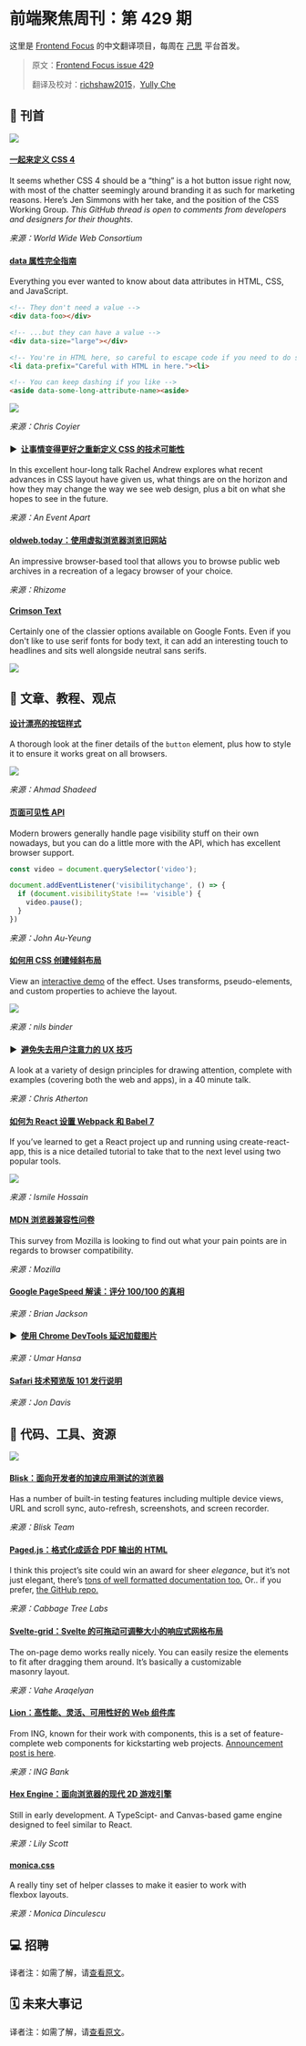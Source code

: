 # 前端聚焦周刊：第 429 期

这里是 [Frontend Focus](https://frontendfoc.us/latest) 的中文翻译项目，每周在 [己思](https://ohmyrss.com/?fef) 平台首发。

> 原文：[Frontend Focus issue 429](https://frontendfoc.us/issues/429)
> 
> 翻译及校对：[richshaw2015](https://github.com/richshaw2015)，[Yully Che](https://github.com/chechebecomestrong)

## 🚀 刊首

[![](https://res.cloudinary.com/cpress/image/upload/w_1280,e_sharpen:60/v1582644484/jby6jozvfrjzppuxhgyz.jpg)](https://frontendfoc.us/link/84409/rss)

#### [一起来定义 CSS 4](https://frontendfoc.us/link/84409/rss "github.com")

It seems whether CSS 4 should be a “thing” is a hot button issue right now, with most of the chatter seemingly around branding it as such for marketing reasons. Here’s Jen Simmons with her take, and the position of the CSS Working Group. _This GitHub thread is open to comments from developers and designers for their thoughts_.

*来源：World Wide Web Consortium*

#### [data 属性完全指南](https://frontendfoc.us/link/84410/rss "css-tricks.com")

Everything you ever wanted to know about data attributes in HTML, CSS, and JavaScript.

```html
<!-- They don't need a value -->
<div data-foo></div>

<!-- ...but they can have a value -->
<div data-size="large"></div>

<!-- You're in HTML here, so careful to escape code if you need to do something like put more HTML inside -->
<li data-prefix="Careful with HTML in here."><li>

<!-- You can keep dashing if you like -->
<aside data-some-long-attribute-name><aside>
```

![](https://i0.wp.com/css-tricks.com/wp-content/uploads/2020/02/specificity-selector.png)

*来源：Chris Coyier*

#### ▶  [让事情变得更好之重新定义 CSS 的技术可能性](https://frontendfoc.us/link/84412/rss "aneventapart.com")

In this excellent hour-long talk Rachel Andrew explores what recent advances in CSS layout have given us, what things are on the horizon and how they may change the way we see web design, plus a bit on what she hopes to see in the future.

*来源：An Event Apart*

#### [oldweb.today：使用虚拟浏览器浏览旧网站](https://frontendfoc.us/link/84413/rss "oldweb.today")

An impressive browser-based tool that allows you to browse public web archives in a recreation of a legacy browser of your choice.

*来源：Rhizome*

#### [Crimson Text](https://frontendfoc.us/link/84461/rss)

Certainly one of the classier options available on Google Fonts. Even if you don't like to use serif fonts for body text, it can add an interesting touch to headlines and sits well alongside neutral sans serifs.

[![](https://res.cloudinary.com/cpress/image/upload/w_1280,e_sharpen:60/v1582669105/xoujvw5whtnuu7gd9ljj.png)](https://frontendfoc.us/link/84461/rss)

## 📙 文章、教程、观点

#### [设计漂亮的按钮样式](https://frontendfoc.us/link/84416/rss "ishadeed.com")

A thorough look at the finer details of the `button` element, plus how to style it to ensure it works great on all browsers.

![](https://ishadeed.com/assets/styling-button/appearance-none.png)

*来源：Ahmad Shadeed*

#### [页面可见性 API](https://frontendfoc.us/link/84417/rss "t.co")

Modern browers generally handle page visibility stuff on their own nowadays, but you can do a little more with the API, which has excellent browser support.

```js
const video = document.querySelector('video');

document.addEventListener('visibilitychange', () => {
  if (document.visibilityState !== 'visible') {
    video.pause();
  }
})
```

*来源：John Au-Yeung*

#### [如何用 CSS 创建倾斜布局](https://frontendfoc.us/link/84418/rss "9elements.com")

View an [interactive demo](https://frontendfoc.us/link/84419/rss) of the effect. Uses transforms, pseudo-elements, and custom properties to achieve the layout.

![](https://9elements.com/blog/content/images/size/w2000/2020/01/diagonal-cover.png)

*来源：nils binder*

#### ▶  [避免失去用户注意力的 UX 技巧](https://frontendfoc.us/link/84420/rss "www.youtube.com")

A look at a variety of design principles for drawing attention, complete with examples (covering both the web and apps), in a 40 minute talk.

*来源：Chris Atherton*

#### [如何为 React 设置 Webpack 和 Babel 7](https://frontendfoc.us/link/84421/rss "hackernoon.com")

If you’ve learned to get a React project up and running using create-react-app, this is a nice detailed tutorial to take that to the next level using two popular tools.

![](https://hackernoon.com/drafts/e6l36x2.png)

*来源：Ismile Hossain*

#### [MDN 浏览器兼容性问卷](https://frontendfoc.us/link/84422/rss "qsurvey.mozilla.com")

This survey from Mozilla is looking to find out what your pain points are in regards to browser compatibility.

*来源：Mozilla*

#### [Google PageSpeed 解读：评分 100/100 的真相](https://frontendfoc.us/link/84423/rss "kinsta.com")

*来源：Brian Jackson*

#### ▶  [使用 Chrome DevTools 延迟加载图片](https://frontendfoc.us/link/84425/rss "www.youtube.com")

*来源：Umar Hansa*

#### [Safari 技术预览版 101 发行说明](https://frontendfoc.us/link/84426/rss "webkit.org")

*来源：Jon Davis*

## 🔧 代码、工具、资源

[![](https://res.cloudinary.com/cpress/image/upload/w_1280,e_sharpen:60/v1582644329/duujv0zvggmi3ksl4wva.png)](https://frontendfoc.us/link/84427/rss)

#### [Blisk：面向开发者的加速应用测试的浏览器](https://frontendfoc.us/link/84427/rss "blisk.io")

Has a number of built-in testing features including multiple device views, URL and scroll sync, auto-refresh, screenshots, and screen recorder.

*来源：Blisk Team*

#### [Paged.js：格式化成适合 PDF 输出的 HTML](https://frontendfoc.us/link/84428/rss "www.pagedjs.org")

I think this project’s site could win an award for sheer _elegance_, but it’s not just elegant, there’s [tons of well formatted documentation too.](https://frontendfoc.us/link/84429/rss) Or.. if you prefer, [the GitHub repo.](https://frontendfoc.us/link/84430/rss)

*来源：Cabbage Tree Labs*

#### [Svelte-grid：Svelte 的可拖动可调整大小的响应式网格布局](https://frontendfoc.us/link/84431/rss "svelte-grid.now.sh")

The on-page demo works really nicely. You can easily resize the elements to fit after dragging them around. It’s basically a customizable masonry layout.

*来源：Vahe Araqelyan*

#### [Lion：高性能、灵活、可用性好的 Web 组件库](https://frontendfoc.us/link/84433/rss "github.com")

From ING, known for their work with components, this is a set of feature-complete web components for kickstarting web projects. [Announcement post is here](https://frontendfoc.us/link/84434/rss).

*来源：ING Bank*

#### [Hex Engine：面向浏览器的现代 2D 游戏引擎](https://frontendfoc.us/link/84435/rss "github.com")

Still in early development. A TypeScipt- and Canvas-based game engine designed to feel similar to React.

*来源：Lily Scott*

#### [monica.css](https://frontendfoc.us/link/84436/rss "meowni.ca")

A really tiny set of helper classes to make it easier to work with flexbox layouts.

*来源：Monica Dinculescu*

## 💻 招聘

译者注：如需了解，请[查看原文](https://frontendfoc.us/issues/429)。

## 🗓 未来大事记

译者注：如需了解，请[查看原文](https://frontendfoc.us/issues/429)。

